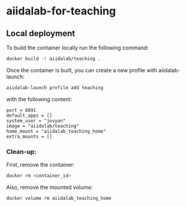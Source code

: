 # aiidalab-for-teaching
## Local deployment
To build the container locally run the following command:

```bash
docker build -t aiidalab/teaching .
```

Once the container is built, you can create a new profile with aiidalab-launch:
```bash
aiidalab-launch profile add teaching
```
with the following content:
```
port = 8891
default_apps = []
system_user = "jovyan"
image = "aiidalab/teaching"
home_mount = "aiidalab_teaching_home"
extra_mounts = []
```

### Clean-up:
First, remove the container:
```bash
docker rm <container_id>
```
Also, remove the mounted volume:
```bash
docker volume rm aiidalab_teaching_home
```